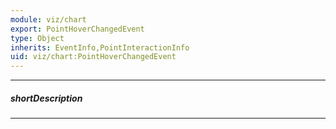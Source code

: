 ```yaml
---
module: viz/chart
export: PointHoverChangedEvent
type: Object
inherits: EventInfo,PointInteractionInfo
uid: viz/chart:PointHoverChangedEvent
---
```

---
##### shortDescription
<!-- Description goes here -->

---
<!-- Description goes here -->